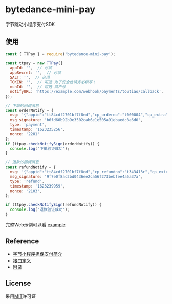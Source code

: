 # bytedance-mini-pay
字节跳动小程序支付SDK

## 使用

```javascript
const { TTPay } = require('bytedance-mini-pay');

const ttpay = new TTPay({
  appId: '',  // 必须
  appSecret: '',  // 必须
  SALT: '',  // 必须
  TOKEN: '',  // 可选 为了安全性请务必填写！
  mchId: '',  // 可选 商户号
  notifyURL: 'https://example.com/webhook/payments/toutiao/callback',  // 可选 支付回调URL
});

// 下单的回调消息
const orderNotify = {
  msg: '{"appid":"tt84cdf2701bf7f8ed","cp_orderno":"t000004","cp_extra":"","way":"1","channel_no":"","channel_gateway_no":"12106090149746618265","payment_order_no":"4346300973202106091611552039","out_channel_order_no":"","total_amount":1,"status":"SUCCESS","seller_uid":"69664700453838051970"}',
  msg_signature: 'b6fd60b92b9e3502cab6e1e505a91ebaedc8a6d0',
  type: 'payment',
  timestamp: '1623235256',
  nonce: '2281'
};
if (ttpay.checkNotifySign(orderNotify)) {
  console.log('下单验证成功');
}

// 退款的回调消息
const refundNotify = {
  msg: '{"appid":"tt84cdf2701bf7f8ed","cp_refundno":"t343413r","cp_extra":"","status":"SUCCESS","refund_amount":1}',
  msg_signature: '9f7e0f8ac2bd0436ee2ca56f273bebfee4a5a37a',
  type: 'refund',
  timestamp: '1623239959',
  nonce: '2103',
};

if (ttpay.checkNotifySign(refundNotify)) {
  console.log('退款验证成功');
}
```

完整Web示例可以看 [example](https://github.com/flxxyz/bytedance-mini-pay/tree/master/example)

## Reference

- [字节小程序担保支付简介](https://microapp.bytedance.com/docs/zh-CN/mini-app/develop/api/open-interface/payment/secure/RE)
- [接口定义](https://microapp.bytedance.com/docs/zh-CN/mini-app/develop/api/open-interface/payment/secure/YE)
- [附录](https://microapp.bytedance.com/docs/zh-CN/mini-app/develop/api/open-interface/payment/secure/UR)

## License

采用[MIT](./LICENSE)许可证
